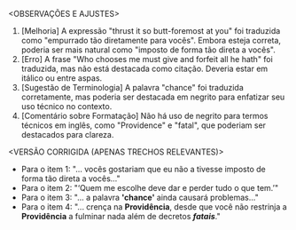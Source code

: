 <OBSERVAÇÕES E AJUSTES>
1. [Melhoria] A expressão "thrust it so butt-foremost at you" foi traduzida como "empurrado tão diretamente para vocês". Embora esteja correta, poderia ser mais natural como "imposto de forma tão direta a vocês".
2. [Erro] A frase "Who chooses me must give and forfeit all he hath" foi traduzida, mas não está destacada como citação. Deveria estar em itálico ou entre aspas.
3. [Sugestão de Terminologia] A palavra "chance" foi traduzida corretamente, mas poderia ser destacada em negrito para enfatizar seu uso técnico no contexto.
4. [Comentário sobre Formatação] Não há uso de negrito para termos técnicos em inglês, como "Providence" e "fatal", que poderiam ser destacados para clareza.

<VERSÃO CORRIGIDA (APENAS TRECHOS RELEVANTES)>
- Para o item 1: "... vocês gostariam que eu não a tivesse imposto de forma tão direta a vocês..."
- Para o item 2: "‘Quem me escolhe deve dar e perder tudo o que tem.’"
- Para o item 3: "... a palavra **'chance'** ainda causará problemas..."
- Para o item 4: "... crença na **Providência**, desde que você não restrinja a **Providência** a fulminar nada além de decretos **_fatais_**."